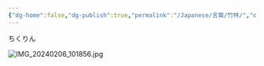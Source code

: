```yaml
---
{"dg-home":false,"dg-publish":true,"permalink":"/Japanese/言葉/竹林/","dgPassFrontmatter":true}
---
```



ちくりん

![IMG_20240206_101856.jpg](/img/user/resources/%E7%99%BD%E7%86%8A%E3%82%AB%E3%83%95%E3%82%A7/IMG_20240206_101856.jpg)
